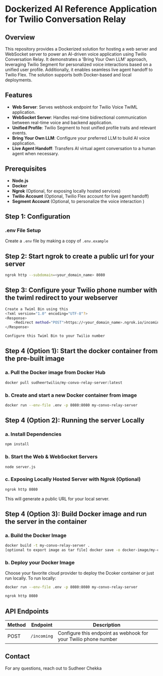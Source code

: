 # Dockerized AI Reference Application for Twilio Conversation Relay

## Overview
This repository provides a Dockerized solution for hosting a web server and WebSocket server to power an AI-driven voice application using Twilio Conversation Relay. It demonstrates a 'Bring Your Own LLM' approach, leveraging Twilio Segment for personalized voice interactions based on a unified user profile. Additionally, it enables seamless live agent handoff to Twilio Flex. The solution supports both Docker-based and local deployments.


## Features
- **Web Server**: Serves webhook endpoint for Twilio Voice TwiML application.
- **WebSocket Server**: Handles real-time bidirectional communication between real-time voice and backend application.
- **Unified Profile**: Twilio Segment to host unified profile traits and relevant events.
- **Bring Your Own LLM**: Configure your preferred LLM to build AI voice application.
- **Live Agent Handoff**: Transfers AI virtual agent conversation to a human agent when necessary.

## Prerequisites
- **Node.js**
- **Docker**
- **Ngrok** (Optional, for exposing locally hosted services)
- **Twilio Account** (Optional, Twilio Flex account for live agent handoff)
- **Segment Account** (Optional, to personalize the voice interaction )

## Step 1: Configuration
### **.env File Setup**
Create a `.env` file by making a copy of `.env.example`

## Step 2: Start ngrok to create a public url for your server
```sh
ngrok http --subdomain=<your_domain_name> 8080
```

## Step 3: Configure your Twilio phone number with the twiml redirect to your webserver
```sh
Create a Twiml Bin using this
<?xml version="1.0" encoding="UTF-8"?>
<Response>
    <Redirect method="POST">https://<your_domain_name>.ngrok.io/incoming</Redirect>
</Response>

Configure this Twiml Bin to your Twilio number
```



## Step 4 (Option 1): Start the docker container from the pre-built image
### **a. Pull the Docker image from Docker Hub**
```sh
docker pull sudheertwilio/my-convo-relay-server:latest
```

### **b. Create and start a new Docker container from image**
```sh
docker run --env-file .env -p 8080:8080 my-convo-relay-server
```

## Step 4 (Option 2): Running the server Locally
### **a. Install Dependencies**
```sh
npm install
```

### **b. Start the Web & WebSocket Servers**
```sh
node server.js
```
### **c. Exposing Locally Hosted Server with Ngrok (Optional)**
```sh
ngrok http 8080
```
This will generate a public URL for your local server.

## Step 4 (Option 3): Build Docker image and run the server in the container
### **a. Build the Docker Image**
```sh
docker build -t my-convo-relay-server .
[optional to export image as tar file] docker save -o docker-image/my-convo-relay-server.tar my-convo-relay-server
```
### **b. Deploy your Docker Image**
Choose your favorite cloud provider to deploy the Dcoker container or just run locally. To run locally:

```sh
docker run --env-file .env -p 8080:8080 my-convo-relay-server

ngrok http 8080
```



## API Endpoints
| Method | Endpoint        | Description |
|--------|---------------|-------------|
| POST   | `/incoming`    | Configure this endpoint as webhook for your Twilio phone number |


## Contact
For any questions, reach out to Sudheer Chekka

